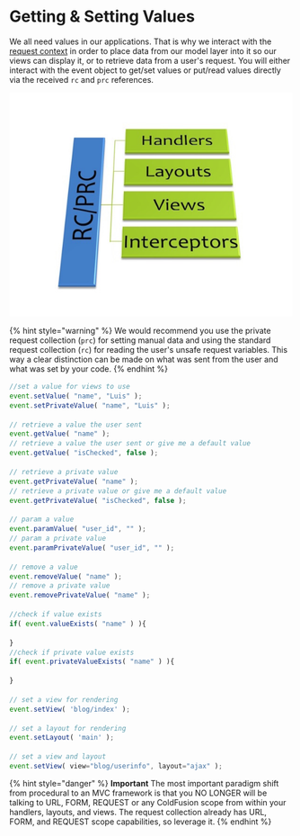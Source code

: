 # Getting & Setting Values

We all need values in our applications. That is why we interact with the [request context](../request-context.md) in order to place data from our model layer into it so our views can display it, or to retrieve data from a user's request. You will either interact with the event object to get/set values or put/read values directly via the received `rc` and `prc` references.

![RC/PRC Data Super Highway](../../.gitbook/assets/requestcollectiondatabus.jpg)

{% hint style="warning" %}
We would recommend you use the private request collection \(`prc`\) for setting manual data and using the standard request collection \(`rc`\) for reading the user's unsafe request variables. This way a clear distinction can be made on what was sent from the user and what was set by your code.
{% endhint %}

```javascript
//set a value for views to use
event.setValue( "name", "Luis" );
event.setPrivateValue( "name", "Luis" );

// retrieve a value the user sent
event.getValue( "name" );
// retrieve a value the user sent or give me a default value
event.getValue( "isChecked", false );

// retrieve a private value
event.getPrivateValue( "name" );
// retrieve a private value or give me a default value
event.getPrivateValue( "isChecked", false );

// param a value
event.paramValue( "user_id", "" );
// param a private value
event.paramPrivateValue( "user_id", "" );

// remove a value
event.removeValue( "name" );
// remove a private value
event.removePrivateValue( "name" );

//check if value exists
if( event.valueExists( "name" ) ){

}
//check if private value exists
if( event.privateValueExists( "name" ) ){

}

// set a view for rendering
event.setView( 'blog/index' );

// set a layout for rendering
event.setLayout( 'main' );

// set a view and layout
event.setView( view="blog/userinfo", layout="ajax" );
```

{% hint style="danger" %}
**Important** The most important paradigm shift from procedural to an MVC framework is that you NO LONGER will be talking to URL, FORM, REQUEST or any ColdFusion scope from within your handlers, layouts, and views. The request collection already has URL, FORM, and REQUEST scope capabilities, so leverage it.
{% endhint %}

